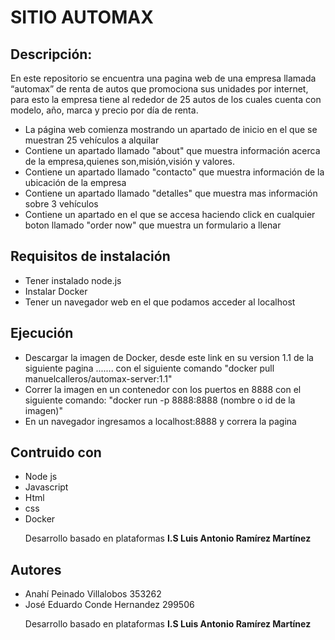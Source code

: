 <h1>SITIO AUTOMAX</h1>

<h2>Descripción: </h2>

<p>En este repositorio se encuentra una pagina web de una empresa llamada “automax” de renta de autos que promociona sus unidades por internet, para esto la empresa tiene al rededor de 25 autos de los cuales cuenta con modelo, año, marca y precio por día de renta. 

<ul>
  <li>La página web comienza mostrando un apartado de inicio en el que se muestran 25 vehículos a alquilar</li>
  <li>Contiene un apartado llamado "about" que muestra información acerca de la empresa,quienes son,misión,visión y valores.</li>
  <li>Contiene un apartado llamado "contacto" que muestra información de la ubicación de la empresa </li>
  <li>Contiene un apartado llamado "detalles" que muestra mas información sobre 3 vehículos </li>
  <li>Contiene un apartado en el que se accesa haciendo click en cualquier boton llamado "order now" que muestra un formulario a llenar</li>

</ul>
<h2>Requisitos de instalación</h2>
<ul>
    <li>Tener instalado node.js</li>
    <li>Instalar Docker</li>
    <li>Tener un navegador web en el que podamos acceder al localhost</li>
</ul>
<h2>Ejecución</h2>
<ul>
    <li>Descargar la imagen de Docker, desde este link en su version 1.1 de la siguiente pagina ....... con el siguiente comando "docker pull manuelcalleros/automax-server:1.1" </li>
    <li>Correr la imagen en un contenedor con los puertos en 8888 con el siguiente comando: "docker run -p 8888:8888 (nombre o id de la imagen)"</li>
    <li>En un navegador ingresamos a localhost:8888 y correra la pagina</li>
</ul>

<h2>Contruido con</h2>
<ul>
  <li>Node js</li>
  <li>Javascript</li>
  <li>Html</li>
  <li>css</li>
  <li>Docker</li>

  <p>Desarrollo basado en plataformas <b>I.S Luis Antonio Ramírez Martínez </b></p>
</ul>
<h2>Autores</h2>
<ul>
  <li>Anahí Peinado Villalobos 353262</li>
  <li>José Eduardo Conde Hernandez 299506</li>

  <p>Desarrollo basado en plataformas <b>I.S Luis Antonio Ramírez Martínez </b></p>
</ul>



